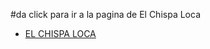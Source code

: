 #da click para ir  a la pagina de El Chispa Loca
<ul>
    <li><a href="ElChispaLoca.html" target="_blank">EL CHISPA LOCA</a></li>
</ul>
